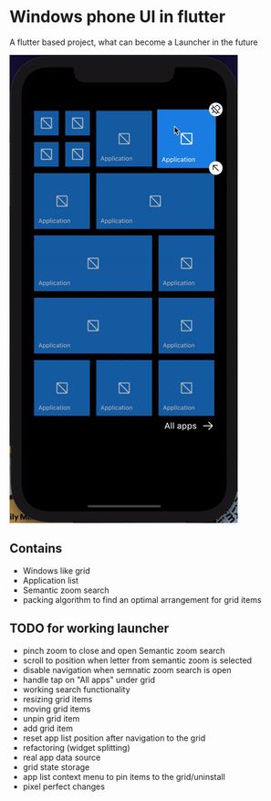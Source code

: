 # Windows phone UI in flutter

A flutter based project, what can become a Launcher in the future

![App demo](./demo.gif)

## Contains

- Windows like grid
- Application list
- Semantic zoom search
- packing algorithm to find an optimal arrangement for grid items

## TODO for working launcher

- pinch zoom to close and open Semantic zoom search
- scroll to position when letter from semantic zoom is selected
- disable navigation when semnatic zoom search is open
- handle tap on "All apps" under grid
- working search functionality
- resizing grid items
- moving grid items
- unpin grid item
- add grid item
- reset app list position after navigation to the grid
- refactoring (widget splitting)
- real app data source
- grid state storage
- app list context menu to pin items to the grid/uninstall
- pixel perfect changes